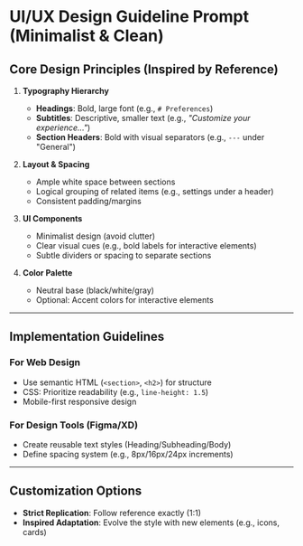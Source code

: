 # UI/UX Design Guideline Prompt (Minimalist & Clean)

## Core Design Principles (Inspired by Reference)  
1. **Typography Hierarchy**  
   - **Headings**: Bold, large font (e.g., `# Preferences`)  
   - **Subtitles**: Descriptive, smaller text (e.g., *"Customize your experience..."*)  
   - **Section Headers**: Bold with visual separators (e.g., `---` under "General")  

2. **Layout & Spacing**  
   - Ample white space between sections  
   - Logical grouping of related items (e.g., settings under a header)  
   - Consistent padding/margins  

3. **UI Components**  
   - Minimalist design (avoid clutter)  
   - Clear visual cues (e.g., bold labels for interactive elements)  
   - Subtle dividers or spacing to separate sections  

4. **Color Palette**  
   - Neutral base (black/white/gray)  
   - Optional: Accent colors for interactive elements  

---

## Implementation Guidelines  
### For Web Design  
- Use semantic HTML (`<section>`, `<h2>`) for structure  
- CSS: Prioritize readability (e.g., `line-height: 1.5`)  
- Mobile-first responsive design  

### For Design Tools (Figma/XD)  
- Create reusable text styles (Heading/Subheading/Body)  
- Define spacing system (e.g., 8px/16px/24px increments)  

---

## Customization Options  
- **Strict Replication**: Follow reference exactly (1:1)  
- **Inspired Adaptation**: Evolve the style with new elements (e.g., icons, cards)  

